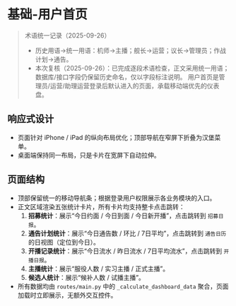 # 基础-用户首页

> 术语统一记录（2025-09-26）
> - 历史用语→统一用语：机师→主播；舰长→运营；议长→管理员；作战计划→通告。
> - 本次复核（2025-09-26）：已完成逐段术语检查，正文采用统一用语；数据库/接口字段仍保留历史命名，仅以字段标注说明。
用户首页是管理员/运营/助理运营登录后默认进入的页面，承载移动端优先的仪表盘。

## 响应式设计

- 页面针对 iPhone / iPad 的纵向布局优化；顶部导航在窄屏下折叠为汉堡菜单。
- 桌面端保持同一布局，只是卡片在宽屏下自动拉伸。

## 页面结构

- 顶部保留统一的移动导航条；根据登录用户权限展示各业务模块的入口。
- 正文区域渲染五张统计卡片，所有卡片均支持整卡点击跳转：
  1. **招募统计**：展示“今日约面 / 今日到面 / 今日新开播”，点击跳转到 `招募日报`。
  2. **通告计划统计**：展示“今日通告数 / 环比 / 7日平均”，点击跳转到 `通告日历` 的日视图（定位到今日）。
  3. **开播记录统计**：展示“今日流水 / 昨日流水 / 7日平均流水”，点击跳转到 `开播日报`。
  4. **主播统计**：展示“服役人数 / 实习主播 / 正式主播”。
  5. **候选人统计**：展示“候补人数 / 试播主播”。
- 所有数据均由 `routes/main.py` 中的 `_calculate_dashboard_data` 聚合，页面加载时立即展示，无额外交互控件。

